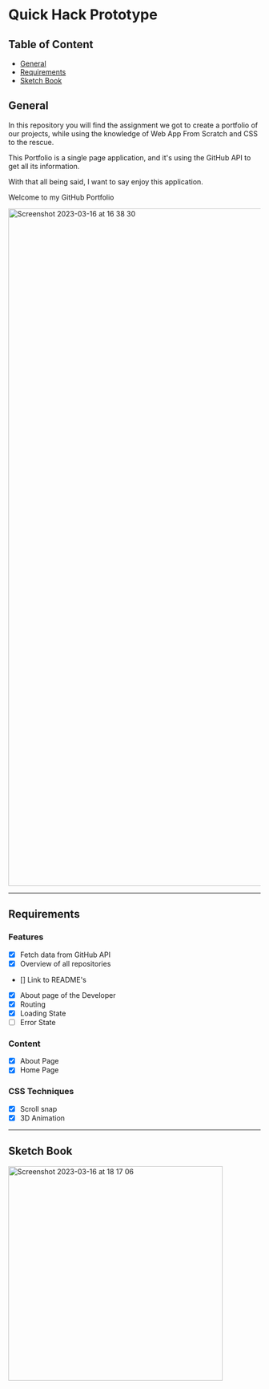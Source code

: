 # Quick Hack Prototype
## Table of Content
- [General]()
- [Requirements]()
- [Sketch Book]()

## General
In this repository you will find the assignment we got to create a portfolio of our projects, while using the knowledge of Web App From Scratch and CSS to the rescue.

This Portfolio is a single page application, and it's using the GitHub API to get all its information.

With that all being said, I want to say enjoy this application.

Welcome to my GitHub Portfolio

<img width="1352" alt="Screenshot 2023-03-16 at 16 38 30" src="https://user-images.githubusercontent.com/59873140/225670337-949d8e97-4460-48cd-a121-a5ef08accd3d.png">

---

## Requirements

### Features
- [x] Fetch data from GitHub API
- [x] Overview of all repositories
- [] Link to README's
- [x] About page of the Developer
- [x] Routing
- [x] Loading State
- [ ] Error State

### Content
- [x] About Page
- [x] Home Page

### CSS Techniques
- [x] Scroll snap
- [x] 3D Animation

--- 

## Sketch Book
<img width="428" alt="Screenshot 2023-03-16 at 18 17 06" src="https://user-images.githubusercontent.com/59873140/225700164-f274d503-5d48-4087-a6d4-c004eb1a8022.png">
